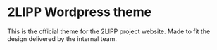 # 2LIPP Wordpress theme
This is the official theme for the 2LIPP project website. Made to fit the design delivered by the internal team.
